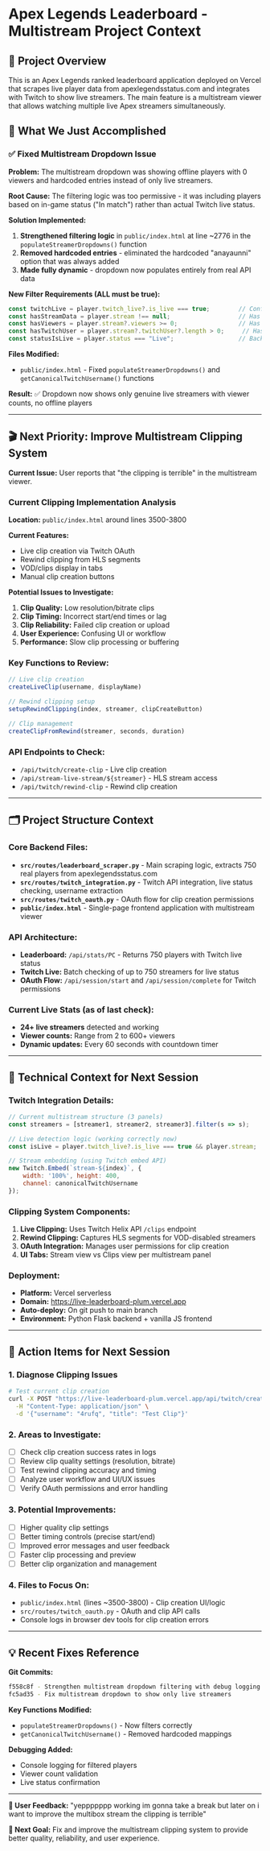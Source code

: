 # Apex Legends Leaderboard - Multistream Project Context

## 🎯 Project Overview
This is an Apex Legends ranked leaderboard application deployed on Vercel that scrapes live player data from apexlegendsstatus.com and integrates with Twitch to show live streamers. The main feature is a multistream viewer that allows watching multiple live Apex streamers simultaneously.

## 🚀 What We Just Accomplished

### ✅ Fixed Multistream Dropdown Issue
**Problem:** The multistream dropdown was showing offline players with 0 viewers and hardcoded entries instead of only live streamers.

**Root Cause:** The filtering logic was too permissive - it was including players based on in-game status ("In match") rather than actual Twitch live status.

**Solution Implemented:**
1. **Strengthened filtering logic** in `public/index.html` at line ~2776 in the `populateStreamerDropdowns()` function
2. **Removed hardcoded entries** - eliminated the hardcoded "anayaunni" option that was always added
3. **Made fully dynamic** - dropdown now populates entirely from real API data

**New Filter Requirements (ALL must be true):**
```javascript
const twitchLive = player.twitch_live?.is_live === true;        // Confirmed live on Twitch API
const hasStreamData = player.stream !== null;                   // Has stream object
const hasViewers = player.stream?.viewers >= 0;                 // Has viewer count
const hasTwitchUser = player.stream?.twitchUser?.length > 0;     // Has Twitch username
const statusIsLive = player.status === "Live";                  // Backend marked as Live
```

**Files Modified:**
- `public/index.html` - Fixed `populateStreamerDropdowns()` and `getCanonicalTwitchUsername()` functions

**Result:** ✅ Dropdown now shows only genuine live streamers with viewer counts, no offline players

---

## 🎬 Next Priority: Improve Multistream Clipping System

**Current Issue:** User reports that "the clipping is terrible" in the multistream viewer.

### Current Clipping Implementation Analysis

**Location:** `public/index.html` around lines 3500-3800

**Current Features:**
- Live clip creation via Twitch OAuth
- Rewind clipping from HLS segments  
- VOD/clips display in tabs
- Manual clip creation buttons

**Potential Issues to Investigate:**
1. **Clip Quality:** Low resolution/bitrate clips
2. **Clip Timing:** Incorrect start/end times or lag
3. **Clip Reliability:** Failed clip creation or upload
4. **User Experience:** Confusing UI or workflow
5. **Performance:** Slow clip processing or buffering

### Key Functions to Review:
```javascript
// Live clip creation
createLiveClip(username, displayName)

// Rewind clipping setup  
setupRewindClipping(index, streamer, clipCreateButton)

// Clip management
createClipFromRewind(streamer, seconds, duration)
```

### API Endpoints to Check:
- `/api/twitch/create-clip` - Live clip creation
- `/api/stream-live-stream/${streamer}` - HLS stream access
- `/api/twitch/rewind-clip` - Rewind clip creation

---

## 🗂️ Project Structure Context

### Core Backend Files:
- **`src/routes/leaderboard_scraper.py`** - Main scraping logic, extracts 750 real players from apexlegendsstatus.com
- **`src/routes/twitch_integration.py`** - Twitch API integration, live status checking, username extraction
- **`src/routes/twitch_oauth.py`** - OAuth flow for clip creation permissions
- **`public/index.html`** - Single-page frontend application with multistream viewer

### API Architecture:
- **Leaderboard:** `/api/stats/PC` - Returns 750 players with Twitch live status
- **Twitch Live:** Batch checking of up to 750 streamers for live status
- **OAuth Flow:** `/api/session/start` and `/api/session/complete` for Twitch permissions

### Current Live Stats (as of last check):
- **24+ live streamers** detected and working
- **Viewer counts:** Range from 2 to 600+ viewers
- **Dynamic updates:** Every 60 seconds with countdown timer

---

## 🔧 Technical Context for Next Session

### Twitch Integration Details:
```javascript
// Current multistream structure (3 panels)
const streamers = [streamer1, streamer2, streamer3].filter(s => s);

// Live detection logic (working correctly now)
const isLive = player.twitch_live?.is_live === true && player.stream;

// Stream embedding (using Twitch embed API)
new Twitch.Embed(`stream-${index}`, {
    width: '100%', height: 400,
    channel: canonicalTwitchUsername
});
```

### Clipping System Components:
1. **Live Clipping:** Uses Twitch Helix API `/clips` endpoint
2. **Rewind Clipping:** Captures HLS segments for VOD-disabled streamers  
3. **OAuth Integration:** Manages user permissions for clip creation
4. **UI Tabs:** Stream view vs Clips view per multistream panel

### Deployment:
- **Platform:** Vercel serverless
- **Domain:** https://live-leaderboard-plum.vercel.app
- **Auto-deploy:** On git push to main branch
- **Environment:** Python Flask backend + vanilla JS frontend

---

## 🎯 Action Items for Next Session

### 1. Diagnose Clipping Issues
```bash
# Test current clip creation
curl -X POST "https://live-leaderboard-plum.vercel.app/api/twitch/create-clip" \
  -H "Content-Type: application/json" \
  -d '{"username": "4rufq", "title": "Test Clip"}'
```

### 2. Areas to Investigate:
- [ ] Check clip creation success rates in logs
- [ ] Review clip quality settings (resolution, bitrate)
- [ ] Test rewind clipping accuracy and timing
- [ ] Analyze user workflow and UI/UX issues
- [ ] Verify OAuth permissions and error handling

### 3. Potential Improvements:
- [ ] Higher quality clip settings
- [ ] Better timing controls (precise start/end)
- [ ] Improved error messages and user feedback
- [ ] Faster clip processing and preview
- [ ] Better clip organization and management

### 4. Files to Focus On:
- `public/index.html` (lines ~3500-3800) - Clip creation UI/logic
- `src/routes/twitch_oauth.py` - OAuth and clip API calls
- Console logs in browser dev tools for clip creation errors

---

## 💡 Recent Fixes Reference

**Git Commits:**
```bash
f558c8f - Strengthen multistream dropdown filtering with debug logging
fc5ad35 - Fix multistream dropdown to show only live streamers  
```

**Key Functions Modified:**
- `populateStreamerDropdowns()` - Now filters correctly
- `getCanonicalTwitchUsername()` - Removed hardcoded mappings

**Debugging Added:**
- Console logging for filtered players
- Viewer count validation
- Live status confirmation

---

**👤 User Feedback:** "yeppppppp working im gonna take a break but later on i want to improve the multibox stream the clipping is terrible"

**🎯 Next Goal:** Fix and improve the multistream clipping system to provide better quality, reliability, and user experience.